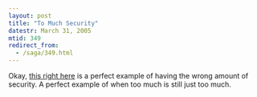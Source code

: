 ```yaml
---
layout: post
title: "To Much Security"
datestr: March 31, 2005
mtid: 349
redirect_from:
  - /saga/349.html
---
```


Okay, [this right here](https://news.bbc.co.uk/2/hi/asia-pacific/4396831.stm "Malaysian Car Thieves Steal Finger")
is a perfect example of having the wrong amount of security.  A perfect example of when too much is still just too much.

